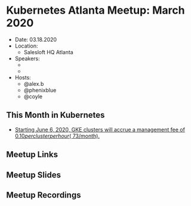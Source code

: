 # Kubernetes Atlanta Meetup: March 2020<!--Month Year-->

- Date: 03.18.2020<!--date as MM.DD.YYYY-->
- Location:
    - Salesloft HQ Atlanta
- Speakers:
    - <!--presentation title-->
    - <!--speaker name/company-->
- Hosts:
    - @alex.b
    - @phenixblue
    - @coyle

## This Month in Kubernetes
- [Starting June 6, 2020, GKE clusters will accrue a management fee of $0.10 per cluster per hour (~$73/month).](https://cloud.google.com/kubernetes-engine/pricing)

## Meetup Links

## Meetup Slides

## Meetup Recordings
